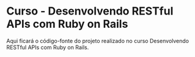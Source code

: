 # Curso - Desenvolvendo RESTful APIs com Ruby on Rails

Aqui ficará o código-fonte do projeto realizado no curso Desenvolvendo RESTful APIs com Ruby on Rails.
